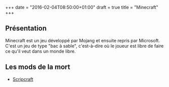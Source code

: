 +++
date = "2016-02-04T08:50:00+01:00"
draft = true
title = "Minecraft"
+++

## Présentation

Minecraft est un jeu développé par Mojang et ensuite repris par Microsoft.
C'est un jeu de type "bac à sable", c'est-à-dire où le joueur est libre de faire ce qu'il veut dans un monde libre.

## Les mods de la mort
* [ Scripcraft](http://scriptcraftjs.org/)
